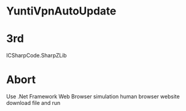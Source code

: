 # YuntiVpnAutoUpdate

# 3rd
ICSharpCode.SharpZLib


# Abort
Use .Net Framework Web Browser simulation human browser website download file and run
